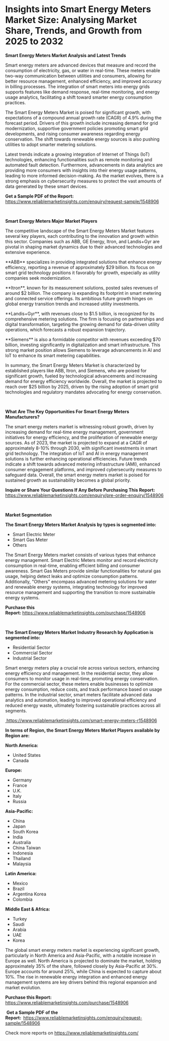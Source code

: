 <p><h1>Insights into Smart Energy Meters Market Size: Analysing Market Share, Trends, and Growth from 2025 to 2032</h1></p><p><strong>Smart Energy Meters Market Analysis and Latest Trends</strong></p>
<p><p>Smart energy meters are advanced devices that measure and record the consumption of electricity, gas, or water in real-time. These meters enable two-way communication between utilities and consumers, allowing for better resource management, enhanced efficiency, and improved accuracy in billing processes. The integration of smart meters into energy grids supports features like demand response, real-time monitoring, and energy usage analytics, facilitating a shift toward smarter energy consumption practices.</p><p>The Smart Energy Meters Market is poised for significant growth, with expectations of a compound annual growth rate (CAGR) of 4.9% during the forecast period. Drivers of this growth include increasing demand for grid modernization, supportive government policies promoting smart grid developments, and rising consumer awareness regarding energy conservation. The shift towards renewable energy sources is also pushing utilities to adopt smarter metering solutions.</p><p>Latest trends indicate a growing integration of Internet of Things (IoT) technologies, enhancing functionalities such as remote monitoring and automated fault detection. Furthermore, advancements in data analytics are providing more consumers with insights into their energy usage patterns, leading to more informed decision-making. As the market evolves, there is a strong emphasis on cybersecurity measures to protect the vast amounts of data generated by these smart devices.</p></p>
<p><strong>Get a Sample PDF of the Report:&nbsp;</strong> <a href="https://www.reliablemarketinsights.com/enquiry/request-sample/1548906?utm_campaign=2210&utm_medium=2&utm_source=Github&utm_content=ia&utm_term=10042025&utm_id=smart-energy-meters">https://www.reliablemarketinsights.com/enquiry/request-sample/1548906</a></p>
<p>&nbsp;</p>
<p><strong>Smart Energy Meters Major Market Players</strong></p>
<p><p>The competitive landscape of the Smart Energy Meters Market features several key players, each contributing to the innovation and growth within this sector. Companies such as ABB, GE Energy, Itron, and Landis+Gyr are pivotal in shaping market dynamics due to their advanced technologies and extensive experience.</p><p>**ABB** specializes in providing integrated solutions that enhance energy efficiency, reporting a revenue of approximately $29 billion. Its focus on smart grid technology positions it favorably for growth, especially as utility companies seek modernization.</p><p>**Itron**, known for its measurement solutions, posted sales revenues of around $2 billion. The company is expanding its footprint in smart metering and connected service offerings. Its ambitious future growth hinges on global energy transition trends and increased utility investments.</p><p>**Landis+Gyr**, with revenues close to $1.5 billion, is recognized for its comprehensive metering solutions. The firm is focusing on partnerships and digital transformation, targeting the growing demand for data-driven utility operations, which forecasts a robust expansion trajectory.</p><p>**Siemens** is also a formidable competitor with revenues exceeding $70 billion, investing significantly in digitalization and smart infrastructure. This strong market position allows Siemens to leverage advancements in AI and IoT to enhance its smart metering capabilities.</p><p>In summary, the Smart Energy Meters Market is characterized by established players like ABB, Itron, and Siemens, who are poised for significant growth, fueled by technological advancements and increasing demand for energy efficiency worldwide. Overall, the market is projected to reach over $25 billion by 2025, driven by the rising adoption of smart grid technologies and regulatory mandates advocating for energy conservation.</p></p>
<p>&nbsp;</p>
<p><strong>What Are The Key Opportunities For Smart Energy Meters Manufacturers?</strong></p>
<p><p>The smart energy meters market is witnessing robust growth, driven by increasing demand for real-time energy management, government initiatives for energy efficiency, and the proliferation of renewable energy sources. As of 2023, the market is projected to expand at a CAGR of approximately 8-10% through 2030, with significant investments in smart grid technology. The integration of IoT and AI in energy management solutions is further enhancing operational efficiencies. Future trends indicate a shift towards advanced metering infrastructure (AMI), enhanced consumer engagement platforms, and improved cybersecurity measures to safeguard data. Overall, the smart energy meters market is poised for sustained growth as sustainability becomes a global priority.</p></p>
<p><strong>Inquire or Share Your Questions If Any Before Purchasing This Report:</strong> <a href="https://www.reliablemarketinsights.com/enquiry/pre-order-enquiry/1548906?utm_campaign=2210&utm_medium=2&utm_source=Github&utm_content=ia&utm_term=10042025&utm_id=smart-energy-meters">https://www.reliablemarketinsights.com/enquiry/pre-order-enquiry/1548906</a></p>
<p>&nbsp;</p>
<p><strong>Market Segmentation</strong></p>
<p><strong>The Smart Energy Meters Market Analysis by types is segmented into:</strong></p>
<p><ul><li>Smart Electric Meter</li><li>Smart Gas Meter</li><li>Others</li></ul></p>
<p><p>The Smart Energy Meters market consists of various types that enhance energy management. Smart Electric Meters monitor and record electricity consumption in real-time, enabling efficient billing and consumer awareness. Smart Gas Meters provide similar functionalities for natural gas usage, helping detect leaks and optimize consumption patterns. Additionally, "Others" encompass advanced metering solutions for water and renewable energy systems, integrating technology for improved resource management and supporting the transition to more sustainable energy systems.</p></p>
<p><strong>Purchase this Report:&nbsp;</strong><a href="https://www.reliablemarketinsights.com/purchase/1548906?utm_campaign=2210&utm_medium=2&utm_source=Github&utm_content=ia&utm_term=10042025&utm_id=smart-energy-meters">https://www.reliablemarketinsights.com/purchase/1548906</a></p>
<p>&nbsp;</p>
<p><strong>The Smart Energy Meters Market Industry Research by Application is segmented into:</strong></p>
<p><ul><li>Residential Sector</li><li>Commercial Sector</li><li>Industrial Sector</li></ul></p>
<p><p>Smart energy meters play a crucial role across various sectors, enhancing energy efficiency and management. In the residential sector, they allow consumers to monitor usage in real-time, promoting energy conservation. For the commercial sector, these meters enable businesses to optimize energy consumption, reduce costs, and track performance based on usage patterns. In the industrial sector, smart meters facilitate advanced data analytics and automation, leading to improved operational efficiency and reduced energy waste, ultimately fostering sustainable practices across all segments.</p></p>
<p><a href="https://www.reliablemarketinsights.com/smart-energy-meters-r1548906?utm_campaign=2210&utm_medium=2&utm_source=Github&utm_content=ia&utm_term=10042025&utm_id=smart-energy-meters">&nbsp;https://www.reliablemarketinsights.com/smart-energy-meters-r1548906</a></p>
<p><strong>In terms of Region, the Smart Energy Meters Market Players available by Region are:</strong></p>
<p>
    <p> <strong> North America: </strong>
        <ul>
            <li>United States</li>
            <li>Canada</li>
        </ul>
        </p> 
    <p> <strong> Europe: </strong>
        <ul>
            <li>Germany</li>
            <li>France</li>
            <li>U.K.</li>
            <li>Italy</li>
            <li>Russia</li>
        </ul>
        </p> 
    <p> <strong> Asia-Pacific: </strong>
        <ul>
            <li>China</li>
            <li>Japan</li>
            <li>South Korea</li>
            <li>India</li>
            <li>Australia</li>
            <li>China Taiwan</li>
            <li>Indonesia</li>
            <li>Thailand</li>
            <li>Malaysia</li>
        </ul>
        </p> 
    <p> <strong> Latin America: </strong>
        <ul>
            <li>Mexico</li>
            <li>Brazil</li>
            <li>Argentina Korea</li>
            <li>Colombia</li>
        </ul>
        </p> 
    <p> <strong> Middle East & Africa: </strong>
        <ul>
            <li>Turkey</li>
            <li>Saudi</li>
            <li>Arabia</li>
            <li>UAE</li>
            <li>Korea</li>
        </ul>
    </p>
    </p>
<p><p>The global smart energy meters market is experiencing significant growth, particularly in North America and Asia-Pacific, with a notable increase in Europe as well. North America is projected to dominate the market, holding approximately 35% of the share, followed closely by Asia-Pacific at 30%. Europe accounts for around 25%, while China is expected to capture about 10%. The rise in renewable energy integration and enhanced energy management systems are key drivers behind this regional expansion and market evolution.</p></p>
<p><strong>Purchase this Report: </strong><a href="https://www.reliablemarketinsights.com/purchase/1548906?utm_campaign=2210&utm_medium=2&utm_source=Github&utm_content=ia&utm_term=10042025&utm_id=smart-energy-meters">https://www.reliablemarketinsights.com/purchase/1548906</a></p>
<p>&nbsp;<strong>Get a Sample PDF of the Report:&nbsp;&nbsp;</strong><a href="https://www.reliablemarketinsights.com/enquiry/request-sample/1548906?utm_campaign=2210&utm_medium=2&utm_source=Github&utm_content=ia&utm_term=10042025&utm_id=smart-energy-meters">https://www.reliablemarketinsights.com/enquiry/request-sample/1548906</a></p>
<p><strong></strong></p>
<p>Check more reports on <a href="https://www.reliablemarketinsights.com/?utm_campaign=2210&utm_medium=2&utm_source=Github&utm_content=ia&utm_term=10042025&utm_id=smart-energy-meters">https://www.reliablemarketinsights.com/</a></p>
